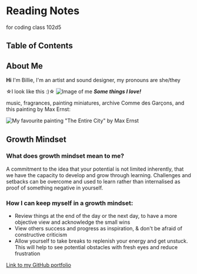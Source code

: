 # Reading Notes
for coding class 102d5

## Table of Contents


## About Me
**Hi** I'm Billie, I'm an artist and sound designer, my pronouns are she/they

☆I look like this :)☆
![Image of me](https://pbs.twimg.com/media/Fvnt_1yXsAcmrHt?format=jpg&name=4096x4096)
**_Some things I love!_**

music, fragrances, painting miniatures, archive Comme des Garçons, and this painting by Max Ernst:

![My favourite painting "The Entire City" by Max Ernst](https://media.tate.org.uk/art/images/work/N/N05/N05289_10.jpg)

## Growth Mindset
### What does growth mindset mean to me?
A commitment to the idea that your potential is not limited inherently, that we have the capacity to develop and grow through learning. Challenges and setbacks can be overcome and used to learn rather than internalised as proof of something negative in yourself.
### How I can keep myself in a growth mindset:
* Review things at the end of the day or the next day, to have a more objective view and acknowledge the small wins
* View others success and progress as inspiration, & don't be afraid of constructive criticism
* Allow yourself to take breaks to replenish your energy and get unstuck. This will help to see potential obstacles with fresh eyes and reduce frustration


[Link to my GitHub portfolio](https://github.com/Pfersiche?tab=repositories)
